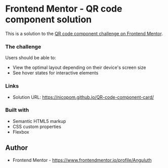 # Frontend Mentor - QR code component solution

This is a solution to the [QR code component challenge on Frontend Mentor](https://www.frontendmentor.io/challenges/qr-code-component-iux_sIO_H).

### The challenge

Users should be able to:

- View the optimal layout depending on their device's screen size
- See hover states for interactive elements

### Links

- Solution URL: https://nicopom.github.io/QR-code-component-card/

### Built with

- Semantic HTML5 markup
- CSS custom properties
- Flexbox

## Author

- Frontend Mentor - https://www.frontendmentor.io/profile/Anguluth
